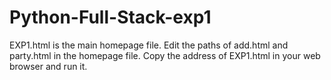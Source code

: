 # Python-Full-Stack-exp1
EXP1.html is the main homepage file. Edit the paths of add.html and party.html in the homepage file. Copy the address of EXP1.html in your web browser and run it. 

